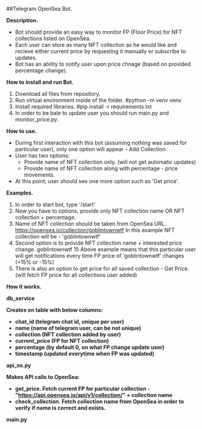##Telegram OpenSea Bot.


<b>Description.</b>

- Bot should provide an easy way to monitor FP (Floor Price) for NFT collections listed on OpenSea.
- Each user can store as many NFT collection as he would like and recieve either current price by requesting it manually or subscribe to updates.
- Bot has an ability to notify user upon price chnage (based on provided percentage change).


<b>How to install and run Bot.</b>

1. Download all files from repository.
2. Run virtual environment inside of the folder. #python -m venv venv
3. Install required libraries. #pip install -r requirements.txt
4. In order to be bale to update user you should run main.py and monitor_price.py.


<b>How to use.</b>

- During first interaction with this bot (assuming nothing was saved for particular user), only one option will appear - Add Collection.
- User has two options:
  - Provide name of NFT collection only. (will not get automatic updates)
  - Provide name of NFT collection along with percentage - price movements.
- At this point, user should see one more option such as 'Get price'.


<b>Examples.</b>

1. In order to start bot, type '/start'
2. Now you have to options, provide only NFT collection name OR NFT collection + percentage.
  1. Name of NFT collection should be taken from OpenSea URL. https://opensea.io/collection/goblintownwtf 
  In this example NFT collection will be - 'goblintownwtf'
  2. Second option is to provide NFT collection name + interested price change.
  goblintownwtf 15
  Above example means that this particular user will get notifications every time FP price of 'goblintownwtf' changes (+15% or -15%)
3. There is also an option to get price for all saved collection - Get Price. (will fetch FP price for all collections user added)
  


<b>How it works.<b>
  
  
db_service
  
Creates on table with below columns:
  - chat_id (telegram chat id, unique per user)
  - name (name of telegram user, can be not unique)
  - collection (NFT collection added by user)
  - current_price (FP for NFT collection)
  - percentage (by default 0, on what FP change update user)
  - timestamp (updated everytime when FP was updated)
  
  
api_os.py
  
Makes API calls to OpenSea:
  - get_price. Fetch current FP for particular collection - "https://api.opensea.io/api/v1/collection/" + collection name
  - check_collection. Fetch collection name from OpenSea in order to verify if name is correct and exists.
  
  
main.py
  

  


